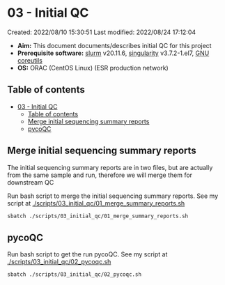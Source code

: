 # 03 - Initial QC

Created: 2022/08/10 15:30:51
Last modified: 2022/08/24 17:12:04

- **Aim:** This document documents/describes initial QC for this project
- **Prerequisite software:** [slurm](https://slurm.schedmd.com/overview.html) v20.11.6, [singularity](https://docs.sylabs.io/guides/3.1/user-guide/index.html) v3.7.2-1.el7, [GNU coreutils](https://www.gnu.org/software/coreutils/)
- **OS:** ORAC (CentOS Linux) (ESR production network)

## Table of contents

- [03 - Initial QC](#03---initial-qc)
  - [Table of contents](#table-of-contents)
  - [Merge initial sequencing summary reports](#merge-initial-sequencing-summary-reports)
  - [pycoQC](#pycoqc)

## Merge initial sequencing summary reports

The initial sequencing summary reports are in two files, but are actually from the same sample and run, therefore we will merge them for downstream QC

Run bash script to merge the initial sequencing summary reports. See my script at [./scripts/03_initial_qc/01_merge_summary_reports.sh](https://github.com/leahkemp/guinea_pore_c/blob/main/scripts/03_initial_qc/01_merge_summary_reports.sh)

```bash
sbatch ./scripts/03_initial_qc/01_merge_summary_reports.sh
```

## pycoQC

Run bash script to get the run pycoQC. See my script at [./scripts/03_initial_qc/02_pycoqc.sh](https://github.com/leahkemp/guinea_pore_c/blob/main/scripts/03_initial_qc/02_pycoqc.sh)

```bash
sbatch ./scripts/03_initial_qc/02_pycoqc.sh
```
